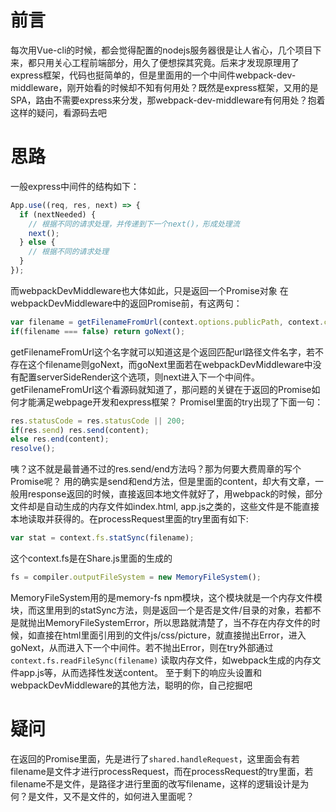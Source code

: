 # 前言
每次用Vue-cli的时候，都会觉得配置的nodejs服务器很是让人省心，几个项目下来，都只用关心工程前端部分，用久了便想探其究竟。后来才发现原理用了express框架，代码也挺简单的，但是里面用的一个中间件webpack-dev-middleware，刚开始看的时候却不知有何用处？既然是express框架，又用的是SPA，路由不需要express来分发，那webpack-dev-middleware有何用处？抱着这样的疑问，看源码去吧

# 思路
一般express中间件的结构如下：
```javascript
App.use((req, res, next) => {
  if (nextNeeded) {
    // 根据不同的请求处理，并传递到下一个next()，形成处理流
    next();
  } else { 
    // 根据不同的请求处理
  }
});
```
而webpackDevMiddleware也大体如此，只是返回一个Promise对象
在webpackDevMiddleware中的返回Promise前，有这两句：
```javascript
var filename = getFilenameFromUrl(context.options.publicPath, context.compiler, req.url);
if(filename === false) return goNext();
```
getFilenameFromUrl这个名字就可以知道这是个返回匹配url路径文件名字，若不存在这个filename则goNext，而goNext里面若在webpackDevMiddleware中没有配置serverSideRender这个选项，则next进入下一个中间件。getFilenameFromUrl这个看源码就知道了，那问题的关键在于返回的Promise如何才能满足webpage开发和express框架？
Promisel里面的try出现了下面一句：
```javascript
res.statusCode = res.statusCode || 200;
if(res.send) res.send(content);
else res.end(content);
resolve();
```
咦？这不就是最普通不过的res.send/end方法吗？那为何要大费周章的写个Promise呢？
用的确实是send和end方法，但是里面的content，却大有文章，一般用response返回的时候，直接返回本地文件就好了，用webpack的时候，部分文件却是自动生成的内存文件如index.html, app.js之类的，这些文件是不能直接本地读取并获得的。在processRequest里面的try里面有如下:
```javascript
var stat = context.fs.statSync(filename);
```
这个context.fs是在Share.js里面的生成的
```javascript
fs = compiler.outputFileSystem = new MemoryFileSystem();
```
MemoryFileSystem用的是memory-fs npm模块，这个模块就是一个内存文件模块，而这里用到的statSync方法，则是返回一个是否是文件/目录的对象，若都不是就抛出MemoryFileSystemError，所以思路就清楚了，当不存在内存文件的时候，如直接在html里面引用到的文件js/css/picture，就直接抛出Error，进入goNext，从而进入下一个中间件。若不抛出Error，则在try外部通过 `context.fs.readFileSync(filename)` 读取内存文件，如webpack生成的内存文件app.js等，从而选择性发送content。
至于剩下的响应头设置和webpackDevMiddleware的其他方法，聪明的你，自己挖掘吧

# 疑问
在返回的Promise里面，先是进行了`shared.handleRequest`，这里面会有若filename是文件才进行processRequest，而在processRequest的try里面，若filename不是文件，是路径才进行里面的改写filename，这样的逻辑设计是为何？是文件，又不是文件的，如何进入里面呢？

